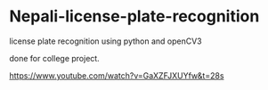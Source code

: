 # Nepali-license-plate-recognition
license plate recognition using python and openCV3


done for college project. 


https://www.youtube.com/watch?v=GaXZFJXUYfw&t=28s

